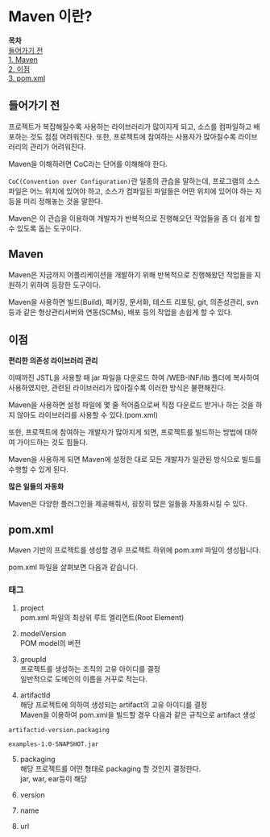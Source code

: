 # Maven 이란?

**목차**  
[들어가기 전](#들어가기-전)  
[1. Maven](#maven)  
[2. 이점](#이점)  
[3. pom.xml](#pom.xml)  

## **들어가기 전**

프로젝트가 복잡해질수록 사용하는 라이브러리가 많이지게 되고, 소스를 컴파일하고 배포하는 것도 점점 어려워진다. 또한, 프로젝트에 참여하는 사용자가 많아질수록 라이브러리의 관리가 어려워진다.  

Maven을 이해하려면 CoC라는 단어를 이해해야 한다.

`CoC(Convention over Configuration)`란 일종의 관습을 말하는데, 프로그램의 소스파일은 어느 위치에 있어야 하고, 소스가 컴파일된 파일들은 어떤 위치에 있어야 하는 지 등을 미리 정해놓는 것을 말한다.

Maven은 이 관습을 이용하여 개발자가 반복적으로 진행해오던 작업들을 좀 더 쉽게 할 수 있도록 돕는 도구이다.

## **Maven**

Maven은 지금까지 어플리케이션을 개발하기 위해 반복적으로 진행해왔던 작업들을 지원하기 위하여 등장한 도구이다.

Maven을 사용하면 빌드(Build), 패키징, 문서화, 테스트 리포팅, git, 의존성관리, svn등과 같은 형상관리서버와 연동(SCMs), 배포 등의 작업을 손쉽게 할 수 있다.

## **이점**

**편리한 의존성 라이브러리 관리**

이때까진 JSTL을 사용할 때 jar 파일을 다운로드 하여 /WEB-INF/lib 폴더에 복사하여 사용하였지만, 관련된 라이브러리가 많아질수록 이러한 방식은 불편해진다.

Maven을 사용하면 설정 파일에 몇 줄 적어줌으로써 직접 다운로드 받거나 하는 것을 하지 않아도 라이브러리를 사용할 수 있다.(pom.xml)

또한, 프로젝트에 참여하는 개발자가 많아지게 되면, 프로젝트를 빌드하는 방법에 대하여 가이드하는 것도 힘들다.

Maven을 사용하게 되면 Maven에 설정한 대로 모든 개발자가 일관된 방식으로 빌드를 수행할 수 있게 된다.

**많은 일들의 자동화**

Maven은 다양한 플러그인을 제공해줘서, 굉장히 많은 일들을 자동화시킬 수 있다.

## **pom.xml**

Maven 기반의 프로젝트를 생성할 경우 프로젝트 하위에 pom.xml 파일이 생성됩니다.

pom.xml 파일을 살펴보면 다음과 같습니다.

### **태그**

1. project  
pom.xml 파일의 최상위 루트 엘리먼트(Root Element)

2. modelVersion  
POM model의 버전

3. groupId  
프로젝트를 생성하는 조직의 고유 아이디를 결정  
일반적으로 도메인의 이름을 거꾸로 적는다.

4. artifactId  
해당 프로젝트에 의하여 생성되는 artifact의 고유 아이디를 결정  
Maven을 이용하여 pom.xml을 빌드할 경우 다음과 같은 규칙으로 artifact 생성
```
artifactid-version.packaging

examples-1.0-SNAPSHOT.jar
```

5. packaging  
해당 프로젝트를 어떤 형태로 packaging 할 것인지 결정한다.  
jar, war, ear등이 해당

6. version  
   
7. name  
   
8. url  